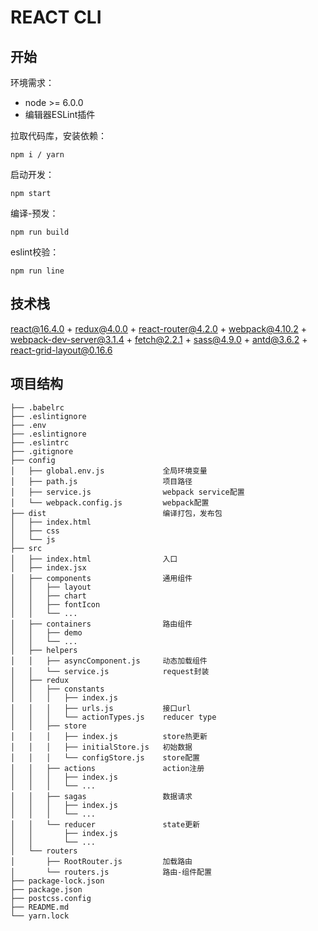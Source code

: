 # REACT CLI

## 开始

环境需求：

* node >= 6.0.0
* 编辑器ESLint插件

拉取代码库，安装依赖：

```
npm i / yarn
```

启动开发：

```
npm start
```

编译-预发：

```
npm run build
```

eslint校验：

```
npm run line
```

## 技术栈

react@16.4.0 + redux@4.0.0 + react-router@4.2.0 + webpack@4.10.2 + webpack-dev-server@3.1.4 + fetch@2.2.1 + sass@4.9.0 + antd@3.6.2 + react-grid-layout@0.16.6

## 项目结构

```tree
├── .babelrc
├── .eslintignore
├── .env
├── .eslintignore
├── .eslintrc
├── .gitignore
├── config
│   ├── global.env.js             全局环境变量
│   ├── path.js                   项目路径
│   ├── service.js                webpack service配置
│   └── webpack.config.js         webpack配置
├── dist                          编译打包，发布包
│   ├── index.html
│   ├── css
│   └── js
├── src
│   ├── index.html                入口
│   ├── index.jsx
│   ├── components                通用组件
│   │   ├── layout
│   │   ├── chart
│   │   ├── fontIcon
│   │   └── ...
│   ├── containers                路由组件
│   │   ├── demo
│   │   └── ...
│   ├── helpers
│   │   ├── asyncComponent.js     动态加载组件
│   │   └── service.js            request封装
│   ├── redux
│   │   ├── constants
│   │   │   ├── index.js
│   │   │   ├── urls.js           接口url
│   │   │   └── actionTypes.js    reducer type
│   │   ├── store
│   │   │   ├── index.js          store热更新
│   │   │   ├── initialStore.js   初始数据
│   │   │   └── configStore.js    store配置
│   │   ├── actions               action注册
│   │   │   ├── index.js
│   │   │   └── ...
│   │   ├── sagas                 数据请求
│   │   │   ├── index.js
│   │   │   └── ...
│   │   └── reducer               state更新
│   │       ├── index.js
│   │       └── ...
│   └── routers
│       ├── RootRouter.js         加载路由
│       └── routers.js            路由-组件配置
├── package-lock.json
├── package.json
├── postcss.config
├── README.md
└── yarn.lock
